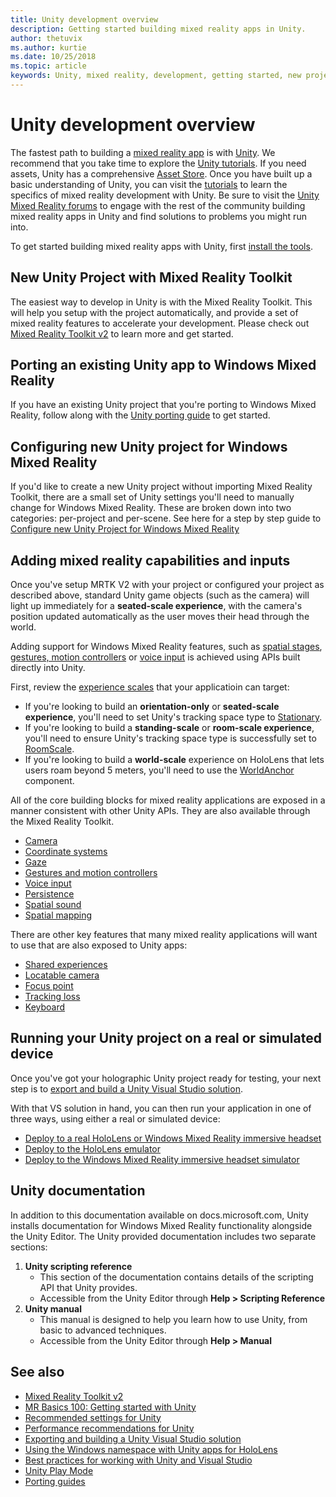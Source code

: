 ```yaml
---
title: Unity development overview
description: Getting started building mixed reality apps in Unity.
author: thetuvix
ms.author: kurtie
ms.date: 10/25/2018
ms.topic: article
keywords: Unity, mixed reality, development, getting started, new project, porting, capability, camera, simulation, emulation, documentation
---
```

# Unity development overview

The fastest path to building a [mixed reality app](app-views.md) is with [Unity](https://unity.com). We recommend that you take time to explore the [Unity tutorials](https://unity3d.com/learn/tutorials). If you need assets, Unity has a comprehensive [Asset Store](https://www.assetstore.unity3d.com/). Once you have built up a basic understanding of Unity, you can visit the [tutorials](tutorials.md) to learn the specifics of mixed reality development with Unity. Be sure to visit the [Unity Mixed Reality forums](https://forum.unity3d.com/forums/hololens.102/) to engage with the rest of the community building mixed reality apps in Unity and find solutions to problems you might run into.

To get started building mixed reality apps with Unity, first [install the tools](install-the-tools.md). 

## New Unity Project with Mixed Reality Toolkit 

The easiest way to develop in Unity is with the Mixed Reality Toolkit. This will help you setup with the project automatically, and provide a set of mixed reality features to accelerate your development. Please check out [Mixed Reality Toolkit v2](mrtk-getting-started.md) to learn more and get started. 

## Porting an existing Unity app to Windows Mixed Reality

If you have an existing Unity project that you're porting to Windows Mixed Reality, follow along with the [Unity porting guide](porting-guides.md) to get started.

## Configuring new Unity project for Windows Mixed Reality

If you'd like to create a new Unity project without importing Mixed Reality Toolkit, there are a small set of Unity settings you'll need to manually change for Windows Mixed Reality. These are broken down into two categories: per-project and per-scene. See here for a step by step guide to [Configure new Unity Project for Windows Mixed Reality](Configure-Unity-Project.md)

## Adding mixed reality capabilities and inputs

Once you've setup MRTK V2 with your project or configured your project as described above, standard Unity game objects (such as the camera) will light up immediately for a **seated-scale experience**, with the camera's position updated automatically as the user moves their head through the world.

Adding support for Windows Mixed Reality features, such as [spatial stages](coordinate-systems.md#spatial-coordinate-systems), [gestures, motion controllers](gestures-and-motion-controllers-in-unity.md) or [voice input](voice-input-in-unity.md) is achieved using APIs built directly into Unity. 

First, review the [experience scales](coordinate-systems.md) that your applicatioin can target:
* If you're looking to build an **orientation-only** or **seated-scale experience**, you'll need to set Unity's tracking space type to [Stationary](coordinate-systems-in-unity.md#building-an-orientation-only-or-seated-scale-experience).
* If you're looking to build a **standing-scale** or **room-scale experience**, you'll need to ensure Unity's tracking space type is successfully set to [RoomScale](coordinate-systems-in-unity.md#building-an-orientation-only-or-seated-scale-experience).
* If you're looking to build a **world-scale** experience on HoloLens that lets users roam beyond 5 meters, you'll need to use the [WorldAnchor](coordinate-systems-in-unity.md#building-a-world-scale-experience) component.

All of the core building blocks for mixed reality applications are exposed in a manner consistent with other Unity APIs. They are also available through the Mixed Reality Toolkit.
* [Camera](camera-in-unity.md)
* [Coordinate systems](coordinate-systems-in-unity.md)
* [Gaze](gaze-in-unity.md)
* [Gestures and motion controllers](gestures-and-motion-controllers-in-unity.md)
* [Voice input](voice-input-in-unity.md)
* [Persistence](persistence-in-unity.md)
* [Spatial sound](spatial-sound-in-unity.md)
* [Spatial mapping](spatial-mapping-in-unity.md)

There are other key features that many mixed reality applications will want to use that are also exposed to Unity apps:
* [Shared experiences](shared-experiences-in-unity.md)
* [Locatable camera](locatable-camera-in-unity.md)
* [Focus point](focus-point-in-unity.md)
* [Tracking loss](tracking-loss-in-unity.md)
* [Keyboard](keyboard-input-in-unity.md)

## Running your Unity project on a real or simulated device

Once you've got your holographic Unity project ready for testing, your next step is to [export and build a Unity Visual Studio solution](exporting-and-building-a-unity-visual-studio-solution.md).

With that VS solution in hand, you can then run your application in one of three ways, using either a real or simulated device:
* [Deploy to a real HoloLens or Windows Mixed Reality immersive headset](using-visual-studio.md)
* [Deploy to the HoloLens emulator](using-the-hololens-emulator.md)
* [Deploy to the Windows Mixed Reality immersive headset simulator](using-the-windows-mixed-reality-simulator.md)

## Unity documentation

In addition to this documentation available on docs.microsoft.com, Unity installs documentation for Windows Mixed Reality functionality alongside the Unity Editor. The Unity provided documentation includes two separate sections:
1. **Unity scripting reference**
    * This section of the documentation contains details of the scripting API that Unity provides.
    * Accessible from the Unity Editor through **Help > Scripting Reference**
2. **Unity manual**
    * This manual is designed to help you learn how to use Unity, from basic to advanced techniques.
    * Accessible from the Unity Editor through **Help > Manual**

## See also
* [Mixed Reality Toolkit v2](mrtk-getting-started.md)
* [MR Basics 100: Getting started with Unity](holograms-100.md)
* [Recommended settings for Unity](recommended-settings-for-unity.md)
* [Performance recommendations for Unity](performance-recommendations-for-unity.md)
* [Exporting and building a Unity Visual Studio solution](exporting-and-building-a-unity-visual-studio-solution.md)
* [Using the Windows namespace with Unity apps for HoloLens](using-the-windows-namespace-with-unity-apps-for-hololens.md)
* [Best practices for working with Unity and Visual Studio](best-practices-for-working-with-unity-and-visual-studio.md)
* [Unity Play Mode](unity-play-mode.md)
* [Porting guides](porting-guides.md)
